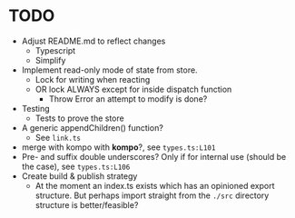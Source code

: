 # TODO

- Adjust README.md to reflect changes
    - Typescript
    - Simplify
- Implement read-only mode of state from store.
    - Lock for writing when reacting
    - OR lock ALWAYS except for inside dispatch function
        - Throw Error an attempt to modify is done?
- Testing
    - Tests to prove the store
- A generic appendChildren() function?
    - See `link.ts`
- merge with kompo with __kompo__?, see `types.ts:L101`
- Pre- and suffix double underscores? Only if for internal use (should be the case), see `types.ts:L106`
- Create build & publish strategy
    - At the moment an index.ts exists which has an opinioned export structure. 
    But perhaps import straight from the `./src` directory structure is better/feasible? 